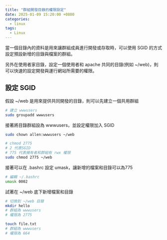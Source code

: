 ```yaml
---
title: "群組開發目錄的權限設定"
date: 2025-01-09 15:20:00 +0800
categories: 
  - linux
tags:
  - Linux
---
```


當一個目錄內的資料是用來讓群組成員進行開發或存取時，可以使用 SGID 的方式設定預設新增的目錄與檔案的群組。

另外在使用者家目錄，設定一個使用者和 apache 共同的目錄(例如 ~/web)，則可以快速的設定開發與運行網站所需要的權限。

## 設定 SGID

假設 ~/web 是用來提供共同開發的目錄，則可以先建立一個共用群組

```bash
# 建立 wwwusers
sudo groupadd wwwusers
```

接著將目錄群組設為 wwwusers，並設定權限加入 SGID

```bash
sudo chown allen:wwwusers ~/web

# chmod 2775 
# 2 代表SGID
# 775 代表擁有者和群組有 rwx 權限
sudo chmod 2775 ~/web

```

接著可以在 .bashrc 設定 umask，讓新增的檔案和目錄可以為775

```bash
# 編輯 ~/.bashrc
umask 0002
```

試著在 ~/web 底下新增檔案和目錄

```bash
# 切換到 ~/web 目錄
mkdir hello
# 群組為 wwwusers
# 權限為 2775

touch file.txt
# 群組為 wwwusers
# 權限為 664
```
